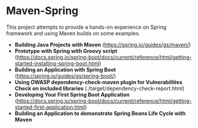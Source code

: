 # Maven-Spring

This project attempts to provide a hands-on experience on Spring framework and using Maven builds on some examples.
- <B>Building Java Projects with Maven</B> (https://spring.io/guides/gs/maven/)
- <B>Prototype with Spring with Groovy script</B> (https://docs.spring.io/spring-boot/docs/current/reference/html/getting-started-installing-spring-boot.html)
- <B>Building an Application with Spring Boot</B> (https://spring.io/guides/gs/spring-boot/)
- <B>Using OWASP dependency-check-maven plugin for Vulnerabilities Check on included libraries</B> (./target/dependency-check-report.html)
- <B>Developing Your First Spring Boot Application</B> (https://docs.spring.io/spring-boot/docs/current/reference/html/getting-started-first-application.html)
- <B>Building an Application to demonstrate Spring Beans Life Cycle with Maven</B>
